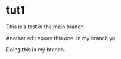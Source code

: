 # tut1


This is a test in the main branch

Another edit above this one.
in my branch yo

Doing this in my branch.
